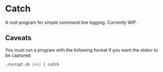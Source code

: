 # Catch
A rust program for simple command line logging. Currently WIP.

## Caveats
You must run a program with the following format if you want the stderr to be captured:
```bash
./script.sh 2>&1 | catch
```

